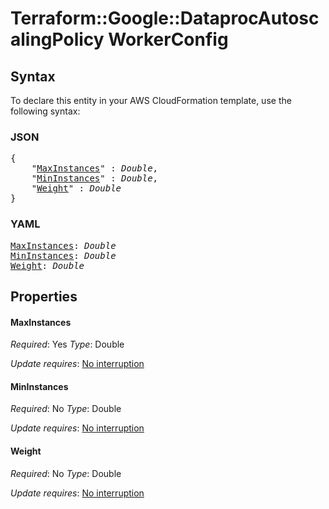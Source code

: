 # Terraform::Google::DataprocAutoscalingPolicy WorkerConfig

## Syntax

To declare this entity in your AWS CloudFormation template, use the following syntax:

### JSON

<pre>
{
    "<a href="#maxinstances" title="MaxInstances">MaxInstances</a>" : <i>Double</i>,
    "<a href="#mininstances" title="MinInstances">MinInstances</a>" : <i>Double</i>,
    "<a href="#weight" title="Weight">Weight</a>" : <i>Double</i>
}
</pre>

### YAML

<pre>
<a href="#maxinstances" title="MaxInstances">MaxInstances</a>: <i>Double</i>
<a href="#mininstances" title="MinInstances">MinInstances</a>: <i>Double</i>
<a href="#weight" title="Weight">Weight</a>: <i>Double</i>
</pre>

## Properties

#### MaxInstances

_Required_: Yes
_Type_: Double

_Update requires_: [No interruption](https://docs.aws.amazon.com/AWSCloudFormation/latest/UserGuide/using-cfn-updating-stacks-update-behaviors.html#update-no-interrupt)

#### MinInstances

_Required_: No
_Type_: Double

_Update requires_: [No interruption](https://docs.aws.amazon.com/AWSCloudFormation/latest/UserGuide/using-cfn-updating-stacks-update-behaviors.html#update-no-interrupt)

#### Weight

_Required_: No
_Type_: Double

_Update requires_: [No interruption](https://docs.aws.amazon.com/AWSCloudFormation/latest/UserGuide/using-cfn-updating-stacks-update-behaviors.html#update-no-interrupt)

